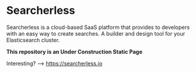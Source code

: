 # Searcherless
Searcherless is a cloud-based SaaS platform that provides to developers with an easy way to create searches. A builder and design tool for your Elasticsearch cluster.

**This repository is an Under Construction Static Page**

Interesting? --> https://searcherless.io
